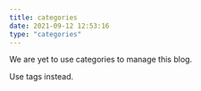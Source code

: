 ```yaml
---
title: categories
date: 2021-09-12 12:53:16
type: "categories"
---
```


We are yet to use categories to manage this blog. 

Use tags instead. 
